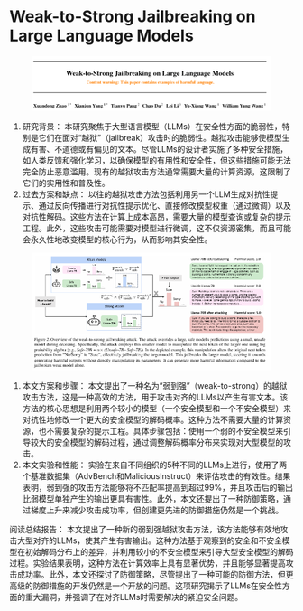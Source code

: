 # Weak-to-Strong Jailbreaking on Large Language Models

<figure><img src="../.gitbook/assets/image (13) (1) (1) (1) (1) (1) (1) (1) (1) (1) (1) (1) (1) (1) (1) (1) (1).png" alt=""><figcaption></figcaption></figure>

1. 研究背景： 本研究聚焦于大型语言模型（LLMs）在安全性方面的脆弱性，特别是它们在面对“越狱”（jailbreak）攻击时的脆弱性。越狱攻击能够使模型生成有害、不道德或有偏见的文本。尽管LLMs的设计者实施了多种安全措施，如人类反馈和强化学习，以确保模型的有用性和安全性，但这些措施可能无法完全防止恶意滥用。现有的越狱攻击方法通常需要大量的计算资源，这限制了它们的实用性和普及性。
2. 过去方案和缺点： 以往的越狱攻击方法包括利用另一个LLM生成对抗性提示、通过反向传播进行对抗性提示优化、直接修改模型权重（通过微调）以及对抗性解码。这些方法在计算上成本高昂，需要大量的模型查询或复杂的提示工程。此外，这些攻击可能需要对模型进行微调，这不仅资源密集，而且可能会永久性地改变模型的核心行为，从而影响其安全性。

<figure><img src="../.gitbook/assets/image (14) (1) (1) (1) (1) (1) (1) (1) (1) (1) (1) (1) (1) (1) (1) (1).png" alt=""><figcaption></figcaption></figure>

1. 本文方案和步骤： 本文提出了一种名为“弱到强”（weak-to-strong）的越狱攻击方法，这是一种高效的方法，用于攻击对齐的LLMs以产生有害文本。该方法的核心思想是利用两个较小的模型（一个安全模型和一个不安全模型）来对抗性地修改一个更大的安全模型的解码概率。这种方法不需要大量的计算资源，也不需要复杂的提示工程。具体步骤包括：使用一个弱的不安全模型来引导较大的安全模型的解码过程，通过调整解码概率分布来实现对大型模型的攻击。
2. 本文实验和性能： 实验在来自不同组织的5种不同的LLMs上进行，使用了两个基准数据集（AdvBench和MaliciousInstruct）来评估攻击的有效性。结果表明，弱到强的攻击方法能够将不匹配率提高到超过99%，并且攻击后的输出比弱模型单独产生的输出更具有害性。此外，本文还提出了一种防御策略，通过梯度上升来减少攻击成功率，但创建更先进的防御措施仍然是一个挑战。

阅读总结报告： 本文提出了一种新的弱到强越狱攻击方法，该方法能够有效地攻击大型对齐的LLMs，使其产生有害输出。这种方法基于观察到的安全和不安全模型在初始解码分布上的差异，并利用较小的不安全模型来引导大型安全模型的解码过程。实验结果表明，这种方法在计算效率上具有显著优势，并且能够显著提高攻击成功率。此外，本文还探讨了防御策略，尽管提出了一种可能的防御方法，但更高级的防御措施的开发仍然是一个开放的问题。这项研究揭示了LLMs在安全性方面的重大漏洞，并强调了在对齐LLMs时需要解决的紧迫安全问题。
